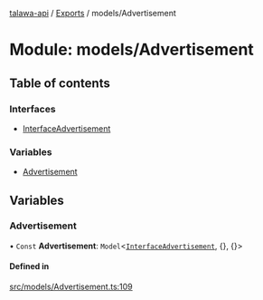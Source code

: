 [talawa-api](../README.md) / [Exports](../modules.md) / models/Advertisement

# Module: models/Advertisement

## Table of contents

### Interfaces

- [InterfaceAdvertisement](../interfaces/models_Advertisement.InterfaceAdvertisement.md)

### Variables

- [Advertisement](models_Advertisement.md#advertisement)

## Variables

### Advertisement

• `Const` **Advertisement**: `Model`\<[`InterfaceAdvertisement`](../interfaces/models_Advertisement.InterfaceAdvertisement.md), \{\}, \{\}\>

#### Defined in

[src/models/Advertisement.ts:109](https://github.com/PalisadoesFoundation/talawa-api/blob/a2b0847/src/models/Advertisement.ts#L109)
